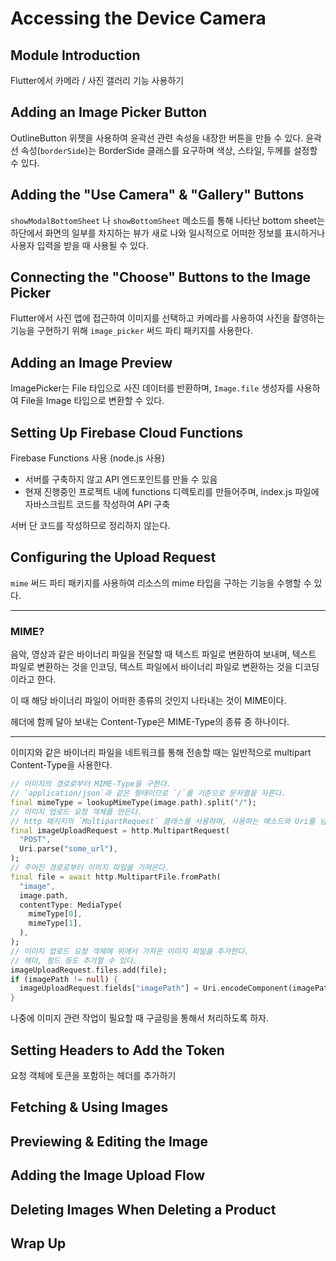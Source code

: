 # Accessing the Device Camera

## Module Introduction

Flutter에서 카메라 / 사진 갤러리 기능 사용하기

## Adding an Image Picker Button

OutlineButton 위젯을 사용하여 윤곽선 관련 속성을 내장한 버튼을 만들 수 있다. 윤곽선 속성(`borderSide`)는 BorderSide 클래스를 요구하며 색상, 스타일, 두께를 설정할 수 있다.

## Adding the "Use Camera" & "Gallery" Buttons

`showModalBottomSheet` 나 `showBottomSheet` 메소드를 통해 나타난 bottom sheet는 하단에서 화면의 일부를 차지하는 뷰가 새로 나와 일시적으로 어떠한 정보를 표시하거나 사용자 입력을 받을 때 사용될 수 있다.

## Connecting the "Choose" Buttons to the Image Picker

Flutter에서 사진 앱에 접근하여 이미지를 선택하고 카메라를 사용하여 사진을 촬영하는 기능을 구현하기 위해 `image_picker` 써드 파티 패키지를 사용한다.

## Adding an Image Preview

ImagePicker는 File 타입으로 사진 데이터를 반환하며, `Image.file` 생성자를 사용하여 File을 Image 타입으로 변환할 수 있다.

## Setting Up Firebase Cloud Functions

Firebase Functions 사용 (node.js 사용)

- 서버를 구축하지 않고 API 엔드포인트를 만들 수 있음
- 현재 진행중인 프로젝트 내에 functions 디렉토리를 만들어주며, index.js 파일에 자바스크립트 코드를 작성하여 API 구축

서버 단 코드를 작성하므로 정리하지 않는다.

## Configuring the Upload Request

`mime` 써드 파티 패키지를 사용하여 리소스의 mime 타입을 구하는 기능을 수행할 수 있다.

---

### MIME?

음악, 영상과 같은 바이너리 파일을 전달할 때 텍스트 파일로 변환하여 보내며, 텍스트 파일로 변환하는 것을 인코딩, 텍스트 파일에서 바이너리 파일로 변환하는 것을 디코딩이라고 한다.

이 때 해당 바이너리 파일이 어떠한 종류의 것인지 나타내는 것이 MIME이다.

헤더에 함께 달아 보내는 Content-Type은 MIME-Type의 종류 중 하나이다.

---

이미지와 같은 바이너리 파일을 네트워크를 통해 전송할 때는 일반적으로 multipart Content-Type을 사용한다.

```dart
// 이미지의 경로로부터 MIME-Type을 구한다. 
// `application/json`과 같은 형태이므로 `/`를 기준으로 문자열을 자른다.
final mimeType = lookupMimeType(image.path).split("/");
// 이미지 업로드 요청 객체를 만든다. 
// http 패키지의 `MultipartRequest` 클래스를 사용하며, 사용하는 메소드와 Uri를 넘겨준다.
final imageUploadRequest = http.MultipartRequest(
  "POST",
  Uri.parse("some_url"),
);
// 주어진 경로로부터 이미지 파일을 가져온다.
final file = await http.MultipartFile.fromPath(
  "image",
  image.path,
  contentType: MediaType(
    mimeType[0],
    mimeType[1],
  ),
);
// 이미지 업로드 요청 객체에 위에서 가져온 이미지 파일을 추가한다.
// 헤더, 필드 등도 추가할 수 있다.
imageUploadRequest.files.add(file);
if (imagePath != null) {
  imageUploadRequest.fields["imagePath"] = Uri.encodeComponent(imagePath);
}
```

나중에 이미지 관련 작업이 필요할 때 구글링을 통해서 처리하도록 하자.

## Setting Headers to Add the Token

요청 객체에 토큰을 포함하는 헤더를 추가하기

## Fetching & Using Images 

## Previewing & Editing the Image

## Adding the Image Upload Flow

## Deleting Images When Deleting a Product

## Wrap Up